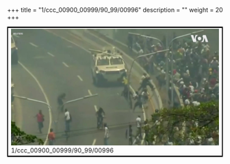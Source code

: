+++
title = "1/ccc_00900_00999/90_99/00996"
description = ""
weight = 20
+++

<table style="border:2px solid black;max-width:800px;max-height:800px;" 
><tr><td>
<img class="center-fit-jpg"
src="/jpg_/aaa_20190430_NxaOmWaI8sI_00995.jpg">
1/ccc_00900_00999/90_99/00996
</img></td></tr></table>
